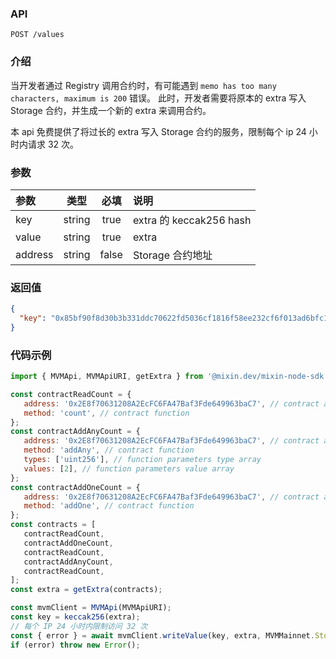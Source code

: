 ### API

`POST /values`

### 介绍
当开发者通过 Registry 调用合约时，有可能遇到 `memo has too many characters, maximum is 200` 错误。
此时，开发者需要将原本的 extra 写入 Storage 合约，并生成一个新的 extra 来调用合约。

本 api 免费提供了将过长的 extra 写入 Storage 合约的服务，限制每个 ip 24 小时内请求 32 次。

### 参数

| 参数                |   类型   |  必填   | 说明                     |
|:------------------|:------:|:-----:|:-----------------------|
| key               | string | true  | extra 的 keccak256 hash |
| value             | string | true  | extra                  |
| address           | string | false | Storage 合约地址           |

### 返回值

```json
{
  "key": "0x85bf90f8d30b3b331ddc70622fd5036cf1816f58ee232cf6f013ad6bfc1a8bbf"
}
```

### 代码示例

```javascript
import { MVMApi, MVMApiURI, getExtra } from '@mixin.dev/mixin-node-sdk';

const contractReadCount = {
   address: '0x2E8f70631208A2EcFC6FA47Baf3Fde649963baC7', // contract address
   method: 'count', // contract function
};
const contractAddAnyCount = {
   address: '0x2E8f70631208A2EcFC6FA47Baf3Fde649963baC7', // contract address
   method: 'addAny', // contract function
   types: ['uint256'], // function parameters type array
   values: [2], // function parameters value array
};
const contractAddOneCount = {
   address: '0x2E8f70631208A2EcFC6FA47Baf3Fde649963baC7', // contract address
   method: 'addOne', // contract function
};
const contracts = [
   contractReadCount,
   contractAddOneCount,
   contractReadCount,
   contractAddAnyCount,
   contractReadCount,
];
const extra = getExtra(contracts);

const mvmClient = MVMApi(MVMApiURI);     
const key = keccak256(extra);
// 每个 IP 24 小时内限制访问 32 次        
const { error } = await mvmClient.writeValue(key, extra, MVMMainnet.Storage.Contract);
if (error) throw new Error();   
```